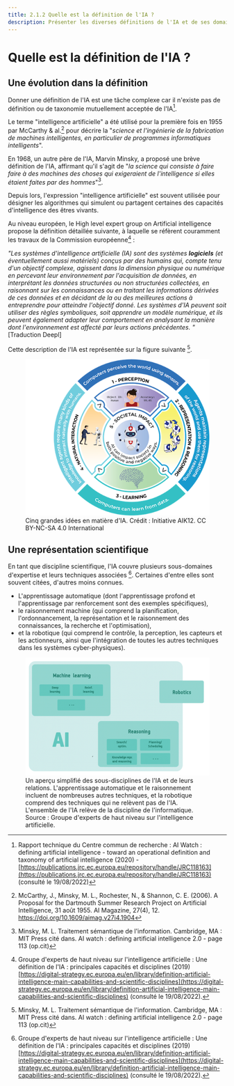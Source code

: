 ```yaml
---
title: 2.1.2 Quelle est la définition de l'IA ?
description: Présenter les diverses définitions de l'IA et de ses domaines
---
```

# Quelle est la définition de l'IA ?

## Une évolution dans la définition

Donner une définition de l'IA est une tâche complexe car il n'existe pas de définition ou de taxonomie mutuellement acceptée de l'IA[^1].

Le terme "intelligence artificielle" a été utilisé pour la première fois en 1955 par McCarthy &amp; al.[^2] pour décrire la "*science et l'ingénierie de la fabrication de machines intelligentes, en particulier de programmes informatiques intelligents*".

En 1968, un autre père de l'IA, Marvin Minsky, a proposé une brève définition de l'IA, affirmant qu'il s'agit de "*la science qui consiste à faire faire à des machines des choses qui exigeraient de l'intelligence si elles étaient faites par des hommes*"[^3].

Depuis lors, l'expression "intelligence artificielle" est souvent utilisée pour désigner les algorithmes qui simulent ou partagent certaines des capacités d'intelligence des êtres vivants.

Au niveau européen, le High level expert group on Artificial intelligence propose la définition détaillée suivante, à laquelle se réfèrent couramment les travaux de la Commission européenne[^4] :

*"Les systèmes d'intelligence artificielle (IA) sont des systèmes* ***logiciels*** *(et éventuellement aussi matériels) conçus par des humains qui, compte tenu d'un objectif complexe, agissent dans la dimension physique ou numérique en percevant leur environnement par l'acquisition de données, en interprétant les données structurées ou non structurées collectées, en raisonnant sur les connaissances ou en traitant les informations dérivées de ces données et en décidant de la ou des meilleures actions à entreprendre pour atteindre l'objectif donné. Les systèmes d'IA peuvent soit utiliser des règles symboliques, soit apprendre un modèle numérique, et ils peuvent également adapter leur comportement en analysant la manière dont l'environnement est affecté par leurs actions précédentes. "* [Traduction Deepl]

Cette description de l'IA est représentée sur la figure suivante [^3].

<figure>
	 <img src="Images/AI4K12_Five_Big_Ideas_Graphic.png" />
	 <figcaption> Cinq grandes idées en matière d'IA. Crédit : Initiative AIK12. CC BY-NC-SA 4.0 International </figcaption>
</figure>

## Une représentation scientifique

En tant que discipline scientifique, l'IA couvre plusieurs sous-domaines d'expertise et leurs techniques associées [^4]. Certaines d'entre elles sont souvent citées, d'autres moins connues.

- L'apprentissage automatique (dont l'apprentissage profond et l'apprentissage par renforcement sont des exemples spécifiques),
- le raisonnement machine (qui comprend la planification, l'ordonnancement, la représentation et le raisonnement des connaissances, la recherche et l'optimisation),
- et la robotique (qui comprend le contrôle, la perception, les capteurs et les actionneurs, ainsi que l'intégration de toutes les autres techniques dans les systèmes cyber-physiques).

<figure>
  <img src="Images/AI-sub-disciplines.png" />
  <figcaption> Un aperçu simplifié des sous-disciplines de l'IA et de leurs relations. L'apprentissage automatique et le raisonnement incluent de nombreuses autres techniques, et la robotique comprend des techniques qui ne relèvent pas de l'IA. L'ensemble de l'IA relève de la discipline de l'informatique. Source : Groupe d'experts de haut niveau sur l'intelligence artificielle.</figcaption>
</figure>

[^1]: Rapport technique du Centre commun de recherche : AI Watch : defining artificial intelligence - toward an operational definition and taxonomy of artificial intelligence (2020) - [https://publications.jrc.ec.europa.eu/repository/handle/JRC118163](https://publications.jrc.ec.europa.eu/repository/handle/JRC118163) (consulté le 19/08/2022)

[^2]: McCarthy, J., Minsky, M. L., Rochester, N., &amp; Shannon, C. E. (2006). A Proposal for the Dartmouth Summer Research Project on Artificial Intelligence, 31 août 1955. AI Magazine, 27(4), 12. https://doi.org/10.1609/aimag.v27i4.1904

[^3]: Minsky, M. L. Traitement sémantique de l'information. Cambridge, MA : MIT Press cité dans. AI watch : defining artificial intelligence 2.0 - page 113 (op.cit)

[^4]: Groupe d'experts de haut niveau sur l'intelligence artificielle : Une définition de l'IA : principales capacités et disciplines (2019) [https://digital-strategy.ec.europa.eu/en/library/definition-artificial-intelligence-main-capabilities-and-scientific-disciplines](https://digital-strategy.ec.europa.eu/en/library/definition-artificial-intelligence-main-capabilities-and-scientific-disciplines) (consulté le 19/08/2022).

